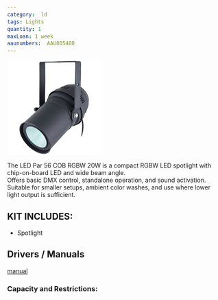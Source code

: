 ```yaml
---
category:  ld
tags: Lights
quantity: 1
maxLoan: 1 week
aaunumbers:  AAU805408
---
```

![Spot Light 20W](/assets/images/equip/parcob4620.png)

The LED Par 56 COB RGBW 20W is a compact RGBW LED spotlight with chip-on-board LED and wide beam angle.<br>Offers basic DMX control, standalone operation, and sound activation. Suitable for smaller setups, ambient color washes, and use where lower light output is sufficient.
## KIT INCLUDES:
-  Spotlight

## Drivers / Manuals
[manual](https://images.thomann.de/pics/atg/atgdata/document/manual/c_333906_334993_334994_334995_375066_375060_375059_375061_v2_r7_en_online.pdf)



### Capacity and Restrictions:
